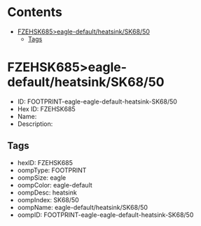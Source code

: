 



Contents
========

* [FZEHSK685>eagle-default/heatsink/SK68/50](#fzehsk685eagle-defaultheatsinksk6850)
	* [Tags](#tags)

# FZEHSK685>eagle-default/heatsink/SK68/50

- ID: FOOTPRINT-eagle-eagle-default-heatsink-SK68/50
- Hex ID: FZEHSK685
- Name: 
- Description: 

## Tags

- hexID: FZEHSK685
- oompType: FOOTPRINT
- oompSize: eagle
- oompColor: eagle-default
- oompDesc: heatsink
- oompIndex: SK68/50
- oompName: eagle-default/heatsink/SK68/50
- oompID: FOOTPRINT-eagle-eagle-default-heatsink-SK68/50
